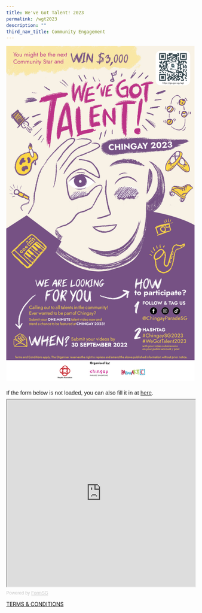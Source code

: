 ```yaml
---
title: We've Got Talent! 2023
permalink: /wgt2023
description: ""
third_nav_title: Community Engagement
---
```

![](/images/whats-on/WGT2023.jpg)

<div style="font-family:Sans-Serif;font-size:15px;color:#000;opacity:0.9;padding-top:5px;padding-bottom:8px">If the form below is not loaded, you can also fill it in at <a href="https://form.gov.sg/628debc1528538001689b63a">here</a>.</div>

<!-- Change the width and height values to suit you best -->
<iframe id="iframe" src="https://form.gov.sg/628debc1528538001689b63a" style="width:100%;height:500px"></iframe>

<div style="font-family:Sans-Serif;font-size:12px;color:#999;opacity:0.5;padding-top:5px">Powered by <a href="https://form.gov.sg" style="color: #999">FormSG</a></div>

[TERMS & CONDITIONS](/files/whats-on/Chingay%202023%20We%20Got%20Talent_Terms%20and%20Conditions_Final_14Jul22.pdf)